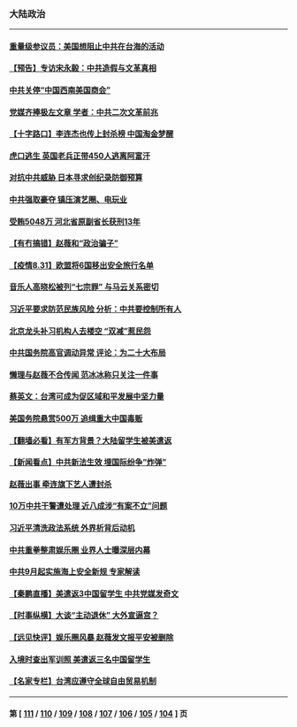 ### 大陆政治
---
#### [重量级参议员：美国想阻止中共在台海的活动](../../pages/ncid277/n13200939.md) 
#### [【预告】专访宋永毅：中共造假与文革真相](../../pages/ncid277/n13200760.md) 
#### [中共关停“中国西南美国商会”](../../pages/ncid277/n13200589.md) 
#### [党媒齐捧极左文章 学者：中共二次文革前兆](../../pages/ncid277/n13199920.md) 
#### [【十字路口】李连杰也传上封杀榜 中国淘金梦醒](../../pages/ncid277/n13200103.md) 
#### [虎口逃生 英国老兵正带450人逃离阿富汗](../../pages/ncid277/n13200491.md) 
#### [对抗中共威胁 日本寻求创纪录防御预算](../../pages/ncid277/n13200342.md) 
#### [中共强取豪夺 镇压演艺圈、电玩业](../../pages/ncid277/n13200469.md) 
#### [受贿5048万 河北省原副省长获刑13年](../../pages/ncid277/n13200153.md) 
#### [【有冇搞错】赵薇和“政治骗子”](../../pages/ncid277/n13198427.md) 
#### [【疫情8.31】欧盟将6国移出安全旅行名单](../../pages/ncid277/n13199672.md) 
#### [音乐人高晓松被列“七宗罪” 与马云关系密切](../../pages/ncid277/n13199547.md) 
#### [习近平要求防范民族风险 分析：中共要控制所有人](../../pages/ncid277/n13198040.md) 
#### [北京龙头补习机构人去楼空 “双减”惹民怨](../../pages/ncid277/n13199233.md) 
#### [中共国务院高官调动异常 评论：为二十大布局](../../pages/ncid277/n13197983.md) 
#### [懒理与赵薇不合传闻 范冰冰称只关注一件事](../../pages/ncid277/n13198810.md) 
#### [蔡英文：台湾可成为促区域和平发展中坚力量](../../pages/ncid277/n13198929.md) 
#### [美国务院悬赏500万 追缉重大中国毒贩](../../pages/ncid277/n13198947.md) 
#### [【翻墙必看】有军方背景？大陆留学生被美遣返](../../pages/ncid277/n13199105.md) 
#### [【新闻看点】中共新法生效 埋国际纷争“炸弹”](../../pages/ncid277/n13198540.md) 
#### [赵薇出事 牵连旗下艺人遭封杀](../../pages/ncid277/n13198271.md) 
#### [10万中共干警遭处理 近八成涉“有案不立”问题](../../pages/ncid277/n13198412.md) 
#### [习近平清洗政法系统 外界析背后动机](../../pages/ncid277/n13198542.md) 
#### [中共重拳整肃娱乐圈 业界人士曝深层内幕](../../pages/ncid277/n13198641.md) 
#### [中共9月起实施海上安全新规 专家解读](../../pages/ncid277/n13198448.md) 
#### [【秦鹏直播】美遣返3中国留学生 中共党媒发奇文](../../pages/ncid277/n13198576.md) 
#### [【时事纵横】大谈“主动退休” 大外宣逼宫？](../../pages/ncid277/n13198059.md) 
#### [【远见快评】娱乐圈风暴 赵薇发文报平安被删除](../../pages/ncid277/n13198557.md) 
#### [入境时查出军训照 美遣返三名中国留学生](../../pages/ncid277/n13198314.md) 
#### [【名家专栏】台湾应遵守全球自由贸易机制](../../pages/ncid277/n13197718.md) 

---
#### 第 [ [111](./111.md) / [110](./110.md) / [109](./109.md) / [108](./108.md) / [107](./107.md) / [106](./106.md) / [105](./105.md) / [104](./104.md) ] 页
